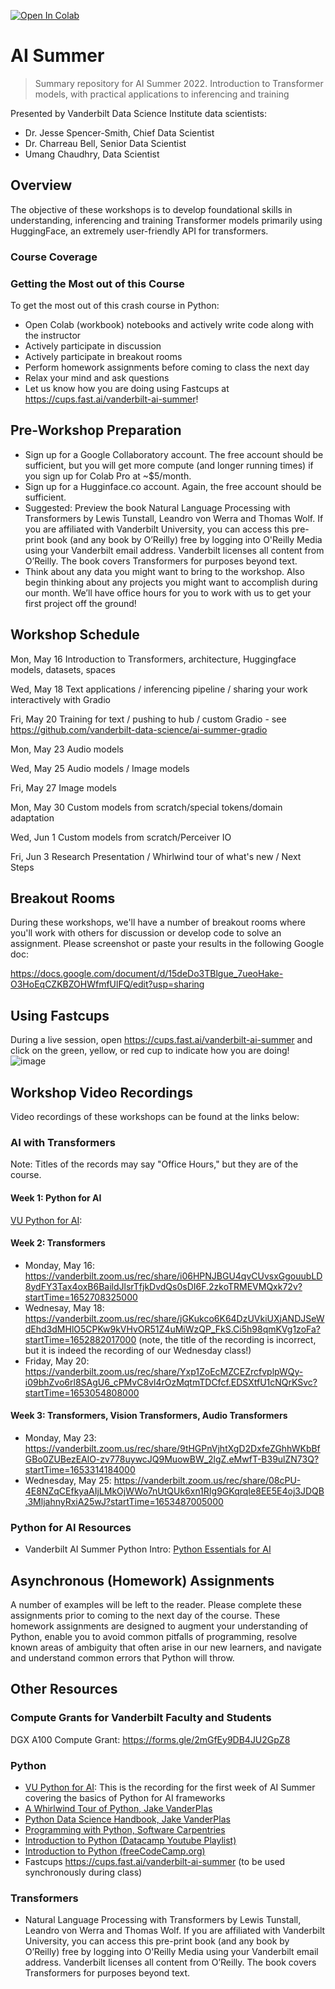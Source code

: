 [![Open In Colab](https://colab.research.google.com/assets/colab-badge.svg)](https://colab.research.google.com/github/vanderbilt-data-science/ai_summer)

# AI Summer
> Summary repository for AI Summer 2022. Introduction to Transformer models, with practical applications to inferencing and training

Presented by Vanderbilt Data Science Institute data scientists:
* Dr. Jesse Spencer-Smith, Chief Data Scientist
* Dr. Charreau Bell, Senior Data Scientist
* Umang Chaudhry, Data Scientist

## Overview
The objective of these workshops is to develop foundational skills in understanding, inferencing and training Transformer models primarily using HuggingFace, an extremely user-friendly API for transformers.  

### Course Coverage

### Getting the Most out of this Course
To get the most out of this crash course in Python:
* Open Colab (workbook) notebooks and actively write code along with the instructor
* Actively participate in discussion
* Actively participate in breakout rooms
* Perform homework assignments before coming to class the next day
* Relax your mind and ask questions
* Let us know how you are doing using Fastcups at https://cups.fast.ai/vanderbilt-ai-summer!

## Pre-Workshop Preparation

- Sign up for a Google Collaboratory account. The free account should be sufficient, but you will get more compute (and longer running times) if you sign up for Colab Pro at ~$5/month.
- Sign up for a Hugginface.co account. Again, the free account should be sufficient.
- Suggested: Preview the book Natural Language Processing with Transformers by Lewis Tunstall, Leandro von Werra and Thomas Wolf. If you are affiliated with Vanderbilt University, you can access this pre-print book (and any book by O’Reilly) free by logging into O'Reilly Media using your Vanderbilt email address. Vanderbilt licenses all content from O’Reilly. The book covers Transformers for purposes beyond text. 
- Think about any data you might want to bring to the workshop. Also begin thinking about any projects you might want to accomplish during our month. We’ll have office hours for you to work with us to get your first project off the ground!


## Workshop Schedule

Mon, May 16	Introduction to Transformers, architecture, Huggingface models, datasets, spaces

Wed, May 18	Text applications / inferencing pipeline / sharing your work interactively with Gradio

Fri, May 20	Training for text / pushing to hub / custom Gradio - see https://github.com/vanderbilt-data-science/ai-summer-gradio

Mon, May 23	Audio models

Wed, May 25	Audio models / Image models

Fri, May 27	Image models

Mon, May 30	Custom models from scratch/special tokens/domain adaptation

Wed, Jun 1	Custom models from scratch/Perceiver IO

Fri, Jun 3	Research Presentation / Whirlwind tour of what's new / Next Steps

## Breakout Rooms
During these workshops, we'll have a number of breakout rooms where you'll work with others for discussion or develop code to solve an assignment.  Please screenshot or paste your results in the following Google doc: 

https://docs.google.com/document/d/15deDo3TBlgue_7ueoHake-O3HoEqCZKBZOHWfmfUlFQ/edit?usp=sharing

## Using Fastcups
During a live session, open https://cups.fast.ai/vanderbilt-ai-summer and click on the green, yellow, or red cup to indicate how you are doing! 
![image](https://user-images.githubusercontent.com/5521243/167643293-42f5c9c0-8a8e-4ad7-8aaa-07878ad0b6a3.png)


## Workshop Video Recordings
Video recordings of these workshops can be found at the links below:

### AI with Transformers
Note: Titles of the records may say "Office Hours," but they are of the course.

#### Week 1: Python for AI
[VU Python for AI](https://github.com/vanderbilt-data-science/p4ai-essentials/):

#### Week 2: Transformers
- Monday, May 16: https://vanderbilt.zoom.us/rec/share/i06HPNJBGU4qvCUvsxGgouubLD8ydFY3Tax4oxB6BaildJlsrTfjkDvdQs0sDI6F.2zkoTRMEVMQxk72v?startTime=1652708325000
- Wednesay, May 18: https://vanderbilt.zoom.us/rec/share/jGKukco6K64DzUVkiUXjANDJSeWdEhd3dMHlO5CPKw9kVHvOR51Z4uMiWzQP_FkS.Ci5h98qmKVg1zoFa?startTime=1652882017000 (note, the title of the recording is incorrect, but it is indeed the recording of our Wednesday class!)
- Friday, May 20: https://vanderbilt.zoom.us/rec/share/Yxp1ZoEcMZCEZrcfvplpWQy-i09bhZvo6rl8SAgU6_cPMvC8vl4rOzMqtmTDCfcf.EDSXtfU1cNQrKSvc?startTime=1653054808000

#### Week 3: Transformers, Vision Transformers, Audio Transformers
- Monday, May 23: https://vanderbilt.zoom.us/rec/share/9tHGPnVjhtXgD2DxfeZGhhWKbBfGBo0ZUBezEAlO-zv778uywcJQ9MuowBW_2lgZ.eMwfT-B39ulZN73Q?startTime=1653314184000
- Wednesday, May 25: https://vanderbilt.zoom.us/rec/share/08cPU-4E8NZqCEfkyaAIjLMkOjWWo7nUtQUk6xn1RIg9GKqrqIe8EE5E4oj3JDQB.3MljahnyRxiA25wJ?startTime=1653487005000

### Python for AI Resources
- Vanderbilt AI Summer Python Intro: [Python Essentials for AI](https://github.com/vanderbilt-data-science/p4ai-essentials/)

## Asynchronous (Homework) Assignments
A number of examples will be left to the reader.  Please complete these assignments prior to coming to the next day of the course.  These homework assignments are designed to augment your understanding of Python, enable you to avoid common pitfalls of programming, resolve known areas of ambiguity that often arise in our new learners, and navigate and understand common errors that Python will throw.

## Other Resources

### Compute Grants for Vanderbilt Faculty and Students

DGX A100 Compute Grant: https://forms.gle/2mGfEy9DB4JU2GpZ8

### Python
- [VU Python for AI](https://github.com/vanderbilt-data-science/p4ai-essentials/): This is the recording for the first week of AI Summer covering the basics of Python for AI frameworks 
- [A Whirlwind Tour of Python, Jake VanderPlas](https://github.com/jakevdp/WhirlwindTourOfPython)
- [Python Data Science Handbook, Jake VanderPlas](https://github.com/jakevdp/PythonDataScienceHandbook)
- [Programming with Python, Software Carpentries](https://swcarpentry.github.io/python-novice-inflammation/)  
- [Introduction to Python (Datacamp Youtube Playlist)](https://www.youtube.com/watch?v=-Rf4fZDQ0yw&list=PLjgj6kdf_snaw8QnlhK5f3DzFDFKDU5f4)
- [Introduction to Python (freeCodeCamp.org)](https://www.youtube.com/watch?v=rfscVS0vtbw)
-  Fastcups https://cups.fast.ai/vanderbilt-ai-summer (to be used synchronously during class)

### Transformers
-  Natural Language Processing with Transformers by Lewis Tunstall, Leandro von Werra and Thomas Wolf. If you are affiliated with Vanderbilt University, you can access this pre-print book (and any book by O’Reilly) free by logging into O'Reilly Media using your Vanderbilt email address. Vanderbilt licenses all content from O’Reilly. The book covers Transformers for purposes beyond text. 



